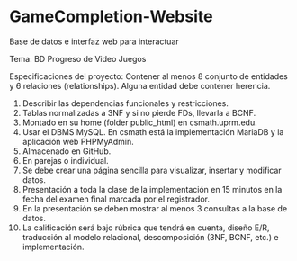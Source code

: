# GameCompletion-Website
Base de datos e interfaz web para interactuar

Tema: BD Progreso de Video Juegos

Especificaciones del proyecto:
Contener al menos 8 conjunto de entidades y 6 relaciones (relationships). Alguna entidad debe contener herencia.

1.  Describir las dependencias funcionales y restricciones.
2.  Tablas normalizadas a 3NF y si no pierde FDs, llevarla a BCNF.
3.  Montado en su home (folder public_html) en csmath.uprm.edu.
4.  Usar el DBMS MySQL. En csmath está la implementación MariaDB y la aplicación web PHPMyAdmin. 
5.  Almacenado en GitHub.
6.  En parejas o individual.
7.  Se debe crear una página sencilla para visualizar, insertar y modificar datos.
8.  Presentación a toda la clase de la implementación en 15 minutos en la fecha del examen final marcada por el registrador.
9.  En la presentación se deben mostrar al menos 3 consultas a la base de datos.
10. La calificación será bajo rúbrica que tendrá en cuenta, diseño E/R, traducción al modelo relacional, descomposición (3NF, BCNF, etc.) e implementación.
